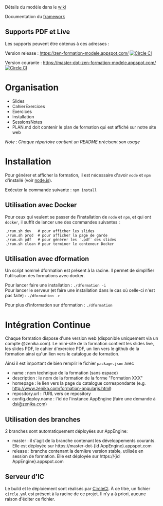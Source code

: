 Détails du modèle dans le [wiki](https://github.com/Zenika/Formation--Modele/wiki)

Documentation du [framework](https://github.com/Zenika/Formation--Framework)


## Supports PDF et Live

Les supports peuvent être obtenus à ces adresses :

Version release : https://zen-formation-modele.appspot.com/ [![Circle CI](https://circleci.com/gh/Zenika/Formation--Modele/tree/release.svg?style=svg&circle-token=2db9d589c3e04a16ec90df263f003eec7cf11eed)](https://circleci.com/gh/Zenika/Formation--Modele/tree/release)

Version courante : https://master-dot-zen-formation-modele.appspot.com/ [![Circle CI](https://circleci.com/gh/Zenika/Formation--Modele/tree/master.svg?style=svg&circle-token=2db9d589c3e04a16ec90df263f003eec7cf11eed)](https://circleci.com/gh/Zenika/Formation--Modele/tree/master)

# Organisation

- Slides
- CahierExercices
- Exercices
- Installation
- SessionsNotes
- PLAN.md doit contenir le plan de formation qui est affiché sur notre site web

*Note : Chaque répertoire contient un README précisant son usage*

# Installation

Pour générer et afficher la formation, il est nécessaire d'avoir `node` et `npm` d'installé (voir [node.js](http://nodejs.org/)).

Exécuter la commande suivante :
`npm install`

## Utilisation avec Docker

Pour ceux qui veulent se passer de l'installation de `node` et `npm`, et qui ont `docker`, il suffit de lancer une des commandes suivantes : <br>

	./run.sh dev   # pour afficher les slides
	./run.sh prod  # pour afficher la page de garde
	./run.sh pdf   # pour générer les `.pdf` des slides
	./run.sh clean # pour terminer le conteneur Docker


## Utilisation avec dformation

Un script nommé dformation est présent à la racine. Il permet de simplifier l'utilisation des formations avec docker.

Pour lancer faire une installation : `./dformation -i`  
Pour lancer le serveur (et faire une installation dans le cas où celle-ci n'est pas faite) :
`./dformation -r`

Pour plus d'information sur dformation : `./dformation`

# Intégration Continue

Chaque formation dispose d'une version web (disponible uniquement via un compte @zenika.com). Le mini-site de la formation contient les slides live, les slides PDF, le cahier d'exercice PDF, un lien vers le github de la formation ainsi qu'un lien vers le catalogue de formation.

Ainsi il est important de bien remplir le fichier `package.json` avec

- name : nom technique de la formation (sans espace)
- description : le nom de la formation de la forme "Formation XXX"
- homepage : le lien vers la page du catalogue correspondante (e.g. http://www.zenika.com/formation-angularjs.html)
- repository.url : l'URL vers ce repository
- config.deploy.name : l'id de l'instance AppEngine (faire une demande à dsi@zenika.com)

## Utilisation des branches

2 branches sont automatiquement déployées sur AppEngine:

- master : il s'agit de la branche contenant les développements courants. Elle est déployée sur https://master-dot-{id AppEngine}.appspot.com
- release : branche contenant la dernière version stable, utilisée en session de formation. Elle est déployée sur https://{id AppEngine}.appspot.com

## Serveur d'IC

Le build et le déploiement sont réalisés par [CircleCI](https://circleci.com). À ce titre, un fichier `circle.yml` est présent à la racine de ce projet. Il n'y a à priori, aucune raison d'éditer ce fichier.
